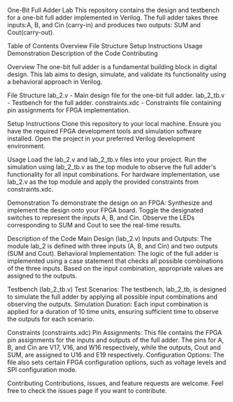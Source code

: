 One-Bit Full Adder Lab
This repository contains the design and testbench for a one-bit full adder implemented in Verilog. The full adder takes three inputs:A, B, and Cin
(carry-in) and produces two outputs: SUM and Cout(carry-out).

Table of Contents
Overview
File Structure
Setup Instructions
Usage
Demonstration
Description of the Code
Contributing


Overview
The one-bit full adder is a fundamental building block in digital design. This lab aims to design, simulate, and validate its functionality using a behavioral approach in Verilog.

File Structure
lab_2.v - Main design file for the one-bit full adder.
lab_2_tb.v - Testbench for the full adder.
constraints.xdc - Constraints file containing pin assignments for FPGA implementation.

Setup Instructions
Clone this repository to your local machine.
Ensure you have the required FPGA development tools and simulation software installed.
Open the project in your preferred Verilog development environment.

Usage
Load the lab_2.v and lab_2_tb.v files into your project.
Run the simulation using lab_2_tb.v as the top module to observe the full adder's functionality for all input combinations.
For hardware implementation, use lab_2.v as the top module and apply the provided constraints from constraints.xdc.

Demonstration
To demonstrate the design on an FPGA:
Synthesize and implement the design onto your FPGA board.
Toggle the designated switches to represent the inputs A, B, and Cin.
Observe the LEDs corresponding to SUM and Cout to see the real-time results.

Description of the Code
Main Design (lab_2.v)
Inputs and Outputs: The module lab_2 is defined with three inputs (A, B, and Cin) and two outputs (SUM and Cout).
Behavioral Implementation: The logic of the full adder is implemented using a case statement that checks all possible combinations of the three inputs. Based on the input combination, appropriate values are assigned to the outputs.

Testbench (lab_2_tb.v)
Test Scenarios: The testbench, lab_2_tb, is designed to simulate the full adder by applying all possible input combinations and observing the outputs.
Simulation Duration: Each input combination is applied for a duration of 10 time units, ensuring sufficient time to observe the outputs for each scenario.

Constraints (constraints.xdc)
Pin Assignments: This file contains the FPGA pin assignments for the inputs and outputs of the full adder. The pins for A, B, and Cin are V17, V16, and W16 respectively, while the outputs, Cout and SUM, are assigned to U16 and E19 respectively.
Configuration Options: The file also sets certain FPGA configuration options, such as voltage levels and SPI configuration mode.

Contributing
Contributions, issues, and feature requests are welcome. Feel free to check the issues page if you want to contribute.
